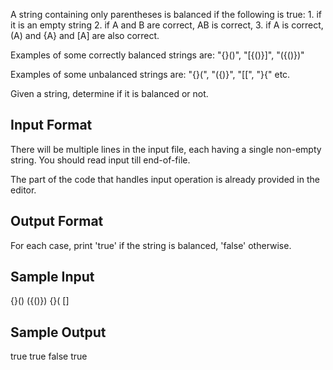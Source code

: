 A string containing only parentheses is balanced if the following is true: 1. if it is an empty string 2. if A and B are correct, AB is correct, 3. if A is correct, (A) and {A} and [A] are also correct.

Examples of some correctly balanced strings are: "{}()", "[{()}]", "({()})" 

Examples of some unbalanced strings are: "{}(", "({)}", "[[", "}{" etc.

Given a string, determine if it is balanced or not.

## Input Format

There will be multiple lines in the input file, each having a single non-empty string. You should read input till end-of-file.

The part of the code that handles input operation is already provided in the editor.

## Output Format

For each case, print 'true' if the string is balanced, 'false' otherwise.

## Sample Input

{}()
({()})
{}(
[]

## Sample Output

true
true
false
true
